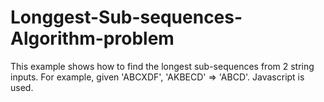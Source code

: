 # Longgest-Sub-sequences-Algorithm-problem
This example shows how to find the longest sub-sequences from 2 string inputs. For example, given 'ABCXDF', 'AKBECD' => 'ABCD'. Javascript is used.
